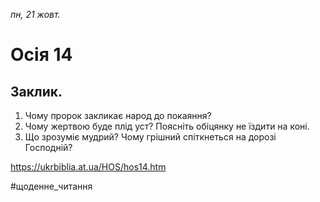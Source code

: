 
_пн, 21 жовт._

# Осія 14

## Заклик.
1. Чому пророк закликає народ до покаяння? 
2. Чому жертвою буде плід уст? Поясніть обіцянку не їздити на коні.
3. Що зрозуміє мудрий? Чому грішний спіткнеться на дорозі Господній?

https://ukrbiblia.at.ua/HOS/hos14.htm 

#щоденне_читання
